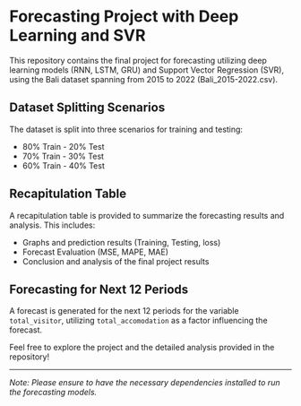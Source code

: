 # Forecasting Project with Deep Learning and SVR

This repository contains the final project for forecasting utilizing deep learning models (RNN, LSTM, GRU) and Support Vector Regression (SVR), using the Bali dataset spanning from 2015 to 2022 (Bali_2015-2022.csv).

## Dataset Splitting Scenarios
The dataset is split into three scenarios for training and testing:
- 80% Train - 20% Test
- 70% Train - 30% Test
- 60% Train - 40% Test

## Recapitulation Table
A recapitulation table is provided to summarize the forecasting results and analysis. This includes:
- Graphs and prediction results (Training, Testing, loss)
- Forecast Evaluation (MSE, MAPE, MAE)
- Conclusion and analysis of the final project results

## Forecasting for Next 12 Periods
A forecast is generated for the next 12 periods for the variable `total_visitor`, utilizing `total_accomodation` as a factor influencing the forecast.

Feel free to explore the project and the detailed analysis provided in the repository!

---
*Note: Please ensure to have the necessary dependencies installed to run the forecasting models.*
